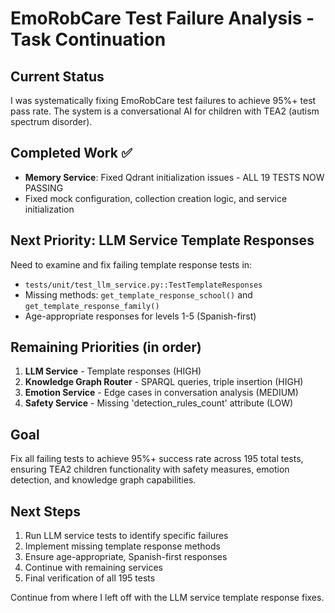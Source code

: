 # EmoRobCare Test Failure Analysis - Task Continuation

## Current Status
I was systematically fixing EmoRobCare test failures to achieve 95%+ test pass rate. The system is a conversational AI for children with TEA2 (autism spectrum disorder).

## Completed Work ✅
- **Memory Service**: Fixed Qdrant initialization issues - ALL 19 TESTS NOW PASSING
- Fixed mock configuration, collection creation logic, and service initialization

## Next Priority: LLM Service Template Responses
Need to examine and fix failing template response tests in:
- `tests/unit/test_llm_service.py::TestTemplateResponses`
- Missing methods: `get_template_response_school()` and `get_template_response_family()`
- Age-appropriate responses for levels 1-5 (Spanish-first)

## Remaining Priorities (in order)
1. **LLM Service** - Template responses (HIGH)
2. **Knowledge Graph Router** - SPARQL queries, triple insertion (HIGH)  
3. **Emotion Service** - Edge cases in conversation analysis (MEDIUM)
4. **Safety Service** - Missing 'detection_rules_count' attribute (LOW)

## Goal
Fix all failing tests to achieve 95%+ success rate across 195 total tests, ensuring TEA2 children functionality with safety measures, emotion detection, and knowledge graph capabilities.

## Next Steps
1. Run LLM service tests to identify specific failures
2. Implement missing template response methods
3. Ensure age-appropriate, Spanish-first responses
4. Continue with remaining services
5. Final verification of all 195 tests

Continue from where I left off with the LLM service template response fixes.
